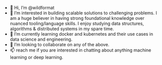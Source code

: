 - 👋 Hi, I’m @wildformat
- 👀 I’m interested in building scalable solutions to challenging problems. I am a huge believer in having strong foundational knowledge over nuanced tooling/language skills. I enjoy studying data structures, algorithms & distributed systems in my spare time.
- 🌱 I’m currently learning docker and kubernetes and their use cases in data science and engineering.
- 💞️ I’m looking to collaborate on any of the above.
- 📫 reach me if you are interested in chatting about anything machine learning or deep learning.

<!---
wildformat/wildformat is a ✨ special ✨ repository because its `README.md` (this file) appears on your GitHub profile.
You can click the Preview link to take a look at your changes.
--->
